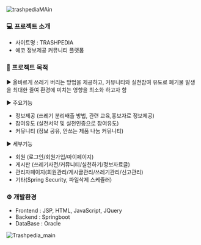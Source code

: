 ![trashpediaMAin](https://github.com/ES1230/ES1230.github.io/assets/153258776/9065af08-63ac-4304-8dcc-09bfa2d790c3)

### 💻 프로젝트 소개
- 사이트명 : TRASHPEDIA
- 에코 정보제공 커뮤니티 플랫폼

### 📕 프로젝트 목적
  
▶ 올바르게 쓰레기 버리는 방법을 제공하고, 커뮤니티와 실천참여 유도로 폐기물 발생을 최대한 줄여
환경에 미치는 영향을 최소화 하고자 함

▶ 주요기능
- 정보제공 (쓰레기 분리배출 방법, 관련 교육,홍보자료 정보제공)
- 참여유도 (실천서약 및 실천인증으로 참여유도)
- 커뮤니티 (정보 공유, 안쓰는 제품 나눔 커뮤니티)

▶ 세부기능
- 회원 (로그인/회원가입/마이페이지)
- 게시판 (쓰레기사전/커뮤니티/실천하기/정보자료글)
- 관리자페이지(회원관리/게시글관리/쓰레기관리/신고관리)
- 기타(Spring Security, 파일삭제 스케쥴러)

### ⚙ 개발환경

- Frontend : JSP, HTML, JavaScript, JQuery
- Backend :  Springboot
- DataBase : Oracle

![Trashpedia_main](https://github.com/ES1230/MangoBoard-React/assets/153258776/0c9bbb9c-9da2-4ff7-90c5-c288b9f79c7e)

